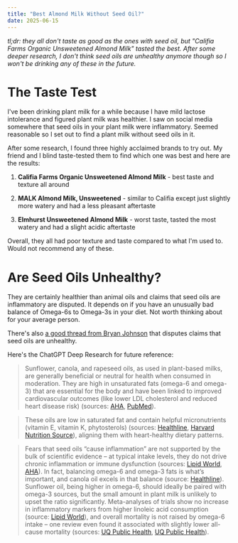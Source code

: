 ```yaml
---
title: "Best Almond Milk Without Seed Oil?"
date: 2025-06-15
---
```

<p><em>tl;dr: they all don't taste as good as the ones with seed oil, but "Califia Farms Organic Unsweetened Almond Milk" tasted the best. After some deeper research, I don't think seed oils are unhealthy anymore though so I won't be drinking any of these in the future.</em></p>
<h1 id=the-taste-test>The Taste Test</h1><p>I've been drinking plant milk for a while because I have mild lactose intolerance and figured plant milk was healthier. I saw on social media somewhere that seed oils in your plant milk were inflammatory. Seemed reasonable so I set out to find a plant milk without seed oils in it.</p>
<p>After some research, I found three highly acclaimed brands to try out. My friend and I blind taste-tested them to find which one was best and here are the results:</p>
<ol>
<li><p><strong>Califia Farms Organic Unsweetened Almond Milk</strong> - best taste and texture all around</p>
</li>
<li><p><strong>MALK Almond Milk, Unsweetened</strong> - similar to Califia except just slightly more watery and had a less pleasant aftertaste</p>
</li>
<li><p><strong>Elmhurst Unsweetened Almond Milk</strong> - worst taste, tasted the most watery and had a slight acidic aftertaste</p>
</li>
</ol>
<p>Overall, they all had poor texture and taste compared to what I'm used to. Would not recommend any of these.</p>
<h1 id=are-seed-oils-unhealthy>Are Seed Oils Unhealthy?</h1><p>They are certainly healthier than animal oils and claims that seed oils are inflammatory are disputed. It depends on if you have an unusually bad balance of Omega-6s to Omega-3s in your diet. Not worth thinking about for your average person.</p>
<p>There's also <a href='https://x.com/bryan_johnson/status/1859624338632343643'>a good thread from Bryan Johnson</a> that disputes claims that seed oils are unhealthy.</p>
<p>Here's the ChatGPT Deep Research for future reference:</p>
<blockquote>
<p>Sunflower, canola, and rapeseed oils, as used in plant-based milks, are generally beneficial or neutral for health when consumed in moderation. They are high in unsaturated fats (omega-6 and omega-3) that are essential for the body and have been linked to improved cardiovascular outcomes (like lower LDL cholesterol and reduced heart disease risk) (sources: <a href='https://heart.org'>AHA</a>, <a href='https://pubmed.ncbi.nlm.nih.gov'>PubMed</a>).</p>
</blockquote>
<blockquote>
<p>These oils are low in saturated fat and contain helpful micronutrients (vitamin E, vitamin K, phytosterols) (sources: <a href='https://healthline.com'>Healthline</a>, <a href='https://nutritionsource.hsph.harvard.edu'>Harvard Nutrition Source</a>), aligning them with heart-healthy dietary patterns.</p>
</blockquote>
<blockquote>
<p>Fears that seed oils “cause inflammation” are not supported by the bulk of scientific evidence – at typical intake levels, they do not drive chronic inflammation or immune dysfunction (sources: <a href='https://lipidworld.biomedcentral.com'>Lipid World</a>, <a href='https://heart.org'>AHA</a>). In fact, balancing omega-6 and omega-3 fats is what’s important, and canola oil excels in that balance (source: <a href='https://healthline.com'>Healthline</a>). Sunflower oil, being higher in omega-6, should ideally be paired with omega-3 sources, but the small amount in plant milk is unlikely to upset the ratio significantly. Meta-analyses of trials show no increase in inflammatory markers from higher linoleic acid consumption (source: <a href='https://lipidworld.biomedcentral.com'>Lipid World</a>), and overall mortality is not raised by omega-6 intake – one review even found it associated with slightly lower all-cause mortality (sources: <a href='https://public-health.uq.edu.au'>UQ Public Health</a>, <a href='https://public-health.uq.edu.au'>UQ Public Health</a>).</p>
</blockquote>

